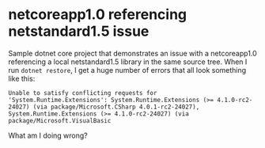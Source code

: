 # netcoreapp1.0 referencing netstandard1.5 issue
Sample dotnet core project that demonstrates an issue with a netcoreapp1.0 referencing a local netstandard1.5 library in the same source tree.
When I run `dotnet restore`, I get a huge number of errors that all look something like this:
```
Unable to satisfy conflicting requests for 'System.Runtime.Extensions': System.Runtime.Extensions (>= 4.1.0-rc2-24027) (via package/Microsoft.CSharp 4.0.1-rc2-24027), System.Runtime.Extensions (>= 4.1.0-rc2-24027) (via package/Microsoft.VisualBasic
```

What am I doing wrong?
